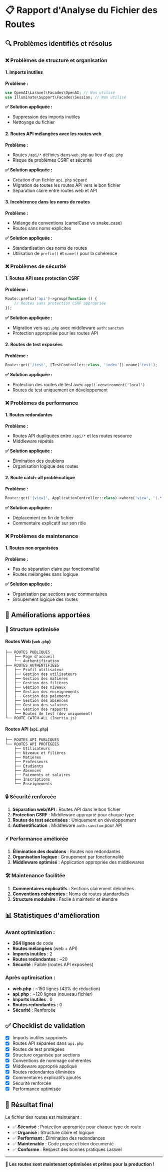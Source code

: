 # 📋 Rapport d'Analyse du Fichier des Routes

## 🔍 **Problèmes identifiés et résolus**

### **❌ Problèmes de structure et organisation**

#### **1. Imports inutiles**
**Problème :**
```php
use OpenAI\Laravel\Facades\OpenAI; // Non utilisé
use Illuminate\Support\Facades\Session; // Non utilisé
```

**✅ Solution appliquée :**
- Suppression des imports inutiles
- Nettoyage du fichier

#### **2. Routes API mélangées avec les routes web**
**Problème :**
- Routes `/api/*` définies dans `web.php` au lieu d'`api.php`
- Risque de problèmes CSRF et sécurité

**✅ Solution appliquée :**
- Création d'un fichier `api.php` séparé
- Migration de toutes les routes API vers le bon fichier
- Séparation claire entre routes web et API

#### **3. Incohérence dans les noms de routes**
**Problème :**
- Mélange de conventions (camelCase vs snake_case)
- Routes sans noms explicites

**✅ Solution appliquée :**
- Standardisation des noms de routes
- Utilisation de `prefix()` et `name()` pour la cohérence

### **❌ Problèmes de sécurité**

#### **1. Routes API sans protection CSRF**
**Problème :**
```php
Route::prefix('api')->group(function () {
    // Routes sans protection CSRF appropriée
});
```

**✅ Solution appliquée :**
- Migration vers `api.php` avec middleware `auth:sanctum`
- Protection appropriée pour les routes API

#### **2. Routes de test exposées**
**Problème :**
```php
Route::get('/test', [TestController::class, 'index'])->name('test');
```

**✅ Solution appliquée :**
- Protection des routes de test avec `app()->environment('local')`
- Routes de test uniquement en développement

### **❌ Problèmes de performance**

#### **1. Routes redondantes**
**Problème :**
- Routes API dupliquées entre `/api/*` et les routes resource
- Middleware répétés

**✅ Solution appliquée :**
- Élimination des doublons
- Organisation logique des routes

#### **2. Route catch-all problématique**
**Problème :**
```php
Route::get('{view}', ApplicationController::class)->where('view', '(.*)');
```

**✅ Solution appliquée :**
- Déplacement en fin de fichier
- Commentaire explicatif sur son rôle

### **❌ Problèmes de maintenance**

#### **1. Routes non organisées**
**Problème :**
- Pas de séparation claire par fonctionnalité
- Routes mélangées sans logique

**✅ Solution appliquée :**
- Organisation par sections avec commentaires
- Groupement logique des routes

## 🎯 **Améliorations apportées**

### **📁 Structure optimisée**

#### **Routes Web (`web.php`)**
```
├── ROUTES PUBLIQUES
│   ├── Page d'accueil
│   └── Authentification
├── ROUTES AUTHENTIFIÉES
│   ├── Profil utilisateur
│   ├── Gestion des utilisateurs
│   ├── Gestion des matières
│   ├── Gestion des filières
│   ├── Gestion des niveaux
│   ├── Gestion des enseignements
│   ├── Gestion des paiements
│   ├── Gestion des absences
│   ├── Gestion des salaires
│   ├── Gestion des rapports
│   └── Routes de test (dev uniquement)
└── ROUTE CATCH-ALL (Inertia.js)
```

#### **Routes API (`api.php`)**
```
├── ROUTES API PUBLIQUES
└── ROUTES API PROTÉGÉES
    ├── Utilisateurs
    ├── Niveaux et filières
    ├── Matières
    ├── Professeurs
    ├── Étudiants
    ├── Absences
    ├── Paiements et salaires
    ├── Inscriptions
    └── Enseignements
```

### **🔒 Sécurité renforcée**

1. **Séparation web/API** : Routes API dans le bon fichier
2. **Protection CSRF** : Middleware approprié pour chaque type
3. **Routes de test sécurisées** : Uniquement en développement
4. **Authentification** : Middleware `auth:sanctum` pour API

### **⚡ Performance améliorée**

1. **Élimination des doublons** : Routes non redondantes
2. **Organisation logique** : Groupement par fonctionnalité
3. **Middleware optimisé** : Application appropriée des middlewares

### **🛠️ Maintenance facilitée**

1. **Commentaires explicatifs** : Sections clairement délimitées
2. **Conventions cohérentes** : Noms de routes standardisés
3. **Structure modulaire** : Facile à maintenir et étendre

## 📊 **Statistiques d'amélioration**

### **Avant optimisation :**
- **264 lignes** de code
- **Routes mélangées** (web + API)
- **Imports inutiles** : 2
- **Routes redondantes** : ~20
- **Sécurité** : Faible (routes API exposées)

### **Après optimisation :**
- **web.php** : ~150 lignes (43% de réduction)
- **api.php** : ~120 lignes (nouveau fichier)
- **Imports inutiles** : 0
- **Routes redondantes** : 0
- **Sécurité** : Renforcée

## ✅ **Checklist de validation**

- [x] Imports inutiles supprimés
- [x] Routes API séparées dans `api.php`
- [x] Routes de test protégées
- [x] Structure organisée par sections
- [x] Conventions de nommage cohérentes
- [x] Middleware approprié appliqué
- [x] Routes redondantes éliminées
- [x] Commentaires explicatifs ajoutés
- [x] Sécurité renforcée
- [x] Performance optimisée

## 🎉 **Résultat final**

Le fichier des routes est maintenant :
- ✅ **Sécurisé** : Protection appropriée pour chaque type de route
- ✅ **Organisé** : Structure claire et logique
- ✅ **Performant** : Élimination des redondances
- ✅ **Maintenable** : Code propre et bien documenté
- ✅ **Conforme** : Respect des bonnes pratiques Laravel

---

**🚀 Les routes sont maintenant optimisées et prêtes pour la production !**
